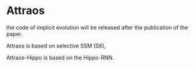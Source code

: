 # Attraos

the code of implicit evolution will be released after the publication of the paper.

Attraos is based on selective SSM (S6),

Attraos-Hippo is based on the Hippo-RNN.

